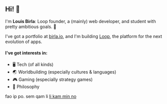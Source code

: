 ## Hi! 👋

I'm **Louis Birla**: Loop founder, a (mainly) web developer, and student with pretty ambitious goals. 🚀

I've got a portfolio at [birla.io](https://birla.io), and I'm building [Loop](https://loop.page), the platform for the next evolution of apps.

<!-- TODO: Fix the Loop summary -->

#### I've got interests in:
- 🖥️ Tech (of all kinds)
- 🌏 Worldbuilding (especially cultures & languages)
- 🎮 Gaming (especially strategy games)
- 🤔 Philosophy

fao ip po. sem qam li [li kam min no](https://minno.vercel.app)
